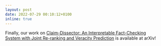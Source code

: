```yaml
---
layout: post
date: 2022-07-29 00:10:12+0100
inline: true
---
```

Finally, our work on <a href="https://arxiv.org/abs/2207.14116">Claim-Dissector: An Interpretable Fact-Checking System with Joint Re-ranking and Veracity Prediction</a> is available at arXiv!

